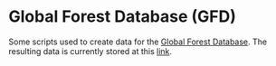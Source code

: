 # Global Forest Database (GFD)

Some scripts used to create data for the [Global Forest Database](https://iiasa.ac.at/models-and-data/global-forest-database). The resulting data is currently stored at this [link](https://user.iiasa.ac.at/~kinder/gfd/).
